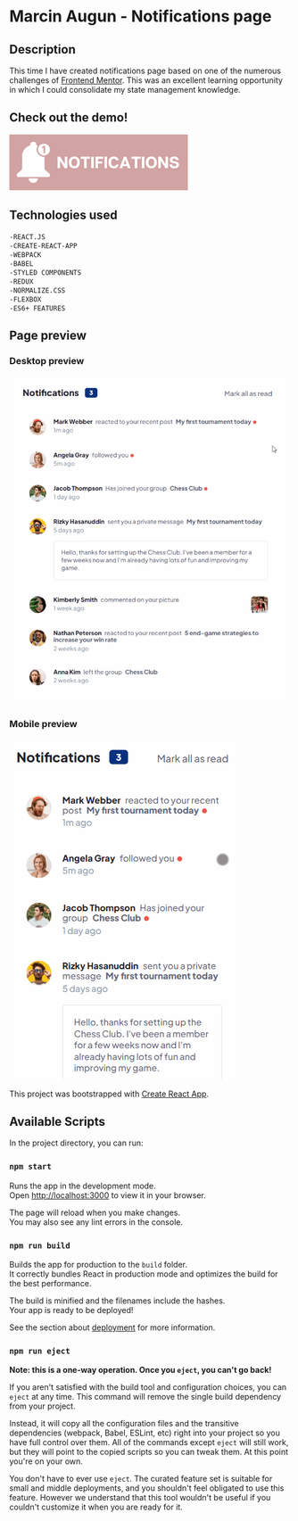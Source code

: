 # Marcin Augun - Notifications page

## Description

This time I have created notifications page based on one of the numerous challenges of [Frontend Mentor](https://www.frontendmentor.io/home). This was an excellent learning opportunity in which I could consolidate my state management knowledge.

## Check out the demo!

[![](/notifications-readme-icon.png)](https://marcin10lw.github.io/notifications-page-react/)

## Technologies used

    -REACT.JS
    -CREATE-REACT-APP
    -WEBPACK
    -BABEL
    -STYLED COMPONENTS
    -REDUX
    -NORMALIZE.CSS
    -FLEXBOX
    -ES6+ FEATURES

## Page preview

### Desktop preview

![](notifications-react-desktop-preview.gif)

### Mobile preview

![](notifications-react-mobile-preview.gif)

This project was bootstrapped with [Create React App](https://github.com/facebook/create-react-app).

## Available Scripts

In the project directory, you can run:

### `npm start`

Runs the app in the development mode.\
Open [http://localhost:3000](http://localhost:3000) to view it in your browser.

The page will reload when you make changes.\
You may also see any lint errors in the console.

### `npm run build`

Builds the app for production to the `build` folder.\
It correctly bundles React in production mode and optimizes the build for the best performance.

The build is minified and the filenames include the hashes.\
Your app is ready to be deployed!

See the section about [deployment](https://facebook.github.io/create-react-app/docs/deployment) for more information.

### `npm run eject`

**Note: this is a one-way operation. Once you `eject`, you can't go back!**

If you aren't satisfied with the build tool and configuration choices, you can `eject` at any time. This command will remove the single build dependency from your project.

Instead, it will copy all the configuration files and the transitive dependencies (webpack, Babel, ESLint, etc) right into your project so you have full control over them. All of the commands except `eject` will still work, but they will point to the copied scripts so you can tweak them. At this point you're on your own.

You don't have to ever use `eject`. The curated feature set is suitable for small and middle deployments, and you shouldn't feel obligated to use this feature. However we understand that this tool wouldn't be useful if you couldn't customize it when you are ready for it.
